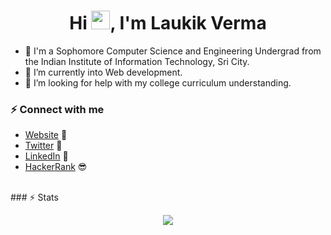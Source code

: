 <h1 align="center">Hi <img src="https://raw.githubusercontent.com/MartinHeinz/MartinHeinz/master/wave.gif" width="30px">, I'm Laukik Verma</h1>


- 🔭 I'm a Sophomore Computer Science and Engineering Undergrad from the Indian Institute of Information Technology, Sri City.
- 🌱 I’m currently into Web development.
- 🤔 I’m looking for help with my college curriculum understanding.

### ⚡ Connect with me

- [Website](https://laukik-11.github.io/) 🔗
- [Twitter](https://twitter.com/LaukikVerma) 🐤
- [LinkedIn](https://www.linkedin.com/in/laukik-verma-4993a8195) 💼
- [HackerRank](https://www.hackerrank.com/laukikverma03) 😎
<br>
### ⚡ Stats
<p align="center">
  <img src="https://github-readme-stats.vercel.app/api?username=Laukik-11&show_icons=true&theme=vue-dark&count_private=true">
</p>
